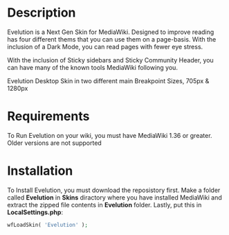 # Description
Evelution is a Next Gen Skin for MediaWiki. Designed to improve reading has four different thems that you can use them on a page-basis. With the inclusion of a Dark Mode, you can read pages with fewer eye stress.

With the inclusion of Sticky sidebars and Sticky Community Header, you can have many of the known tools MediaWiki following you.

Evelution Desktop Skin in two different main Breakpoint Sizes, 705px & 1280px

# Requirements
To Run Evelution on your wiki, you must have MediaWiki 1.36 or greater. Older versions are not supported

# Installation
To Install Evelution, you must download the reposistory first. Make a folder called **Evelution** in **Skins** diractory where you have installed MediaWiki and extract the zipped file contents in **Evelution** folder.  Lastly, put this in **LocalSettings.php**:
```php
wfLoadSkin( 'Evelution' );
```
